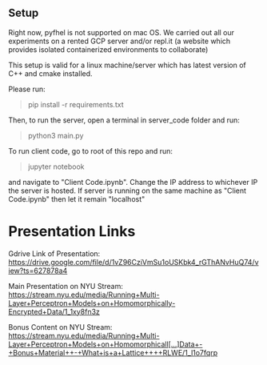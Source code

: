 ## Setup

Right now, pyfhel is not supported on mac OS. We carried out all our experiments on a rented GCP server and/or repl.it (a website which provides isolated containerized environments to collaborate)

This setup is valid for a linux machine/server which has latest version of C++ and cmake installed.

Please run:
> pip install -r requirements.txt

Then, to run the server, open a terminal in server_code folder and run:
> python3 main.py

To run client code, go to root of this repo and run:
> jupyter notebook

and navigate to "Client Code.ipynb". Change the IP address to whichever IP the server is hosted. If server is running on the same machine as "Client Code.ipynb" then let it remain "localhost"

# Presentation Links

Gdrive Link of Presentation: https://drive.google.com/file/d/1vZ96CziVmSu1oUSKbk4_rGThANvHuQ74/view?ts=627878a4 

Main Presentation on NYU Stream:   https://stream.nyu.edu/media/Running+Multi-Layer+Perceptron+Models+on+Homomorphically-Encrypted+Data/1_1xy8fn3z

Bonus Content on NYU Stream:  https://stream.nyu.edu/media/Running+Multi-Layer+Perceptron+Models+on+Homomorphicall[…]Data+-+Bonus+Material++-+What+is+a+Lattice++++RLWE/1_l1o7fqrp